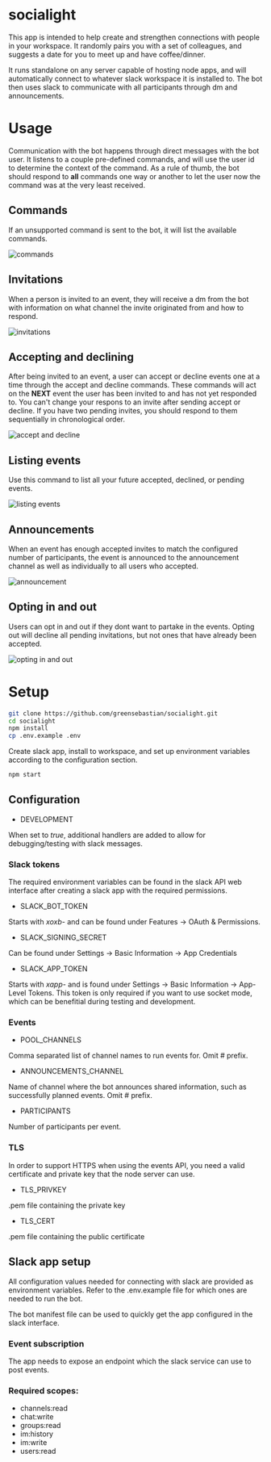 # socialight

This app is intended to help create and strengthen connections with people in your workspace. It randomly pairs you with a set of colleagues, and suggests a date for you to meet up and have coffee/dinner.

It runs standalone on any server capable of hosting node apps, and will automatically connect to whatever slack workspace it is installed to. The bot then uses slack to communicate with all participants through dm and announcements.

# Usage

Communication with the bot happens through direct messages with the bot user. It listens to a couple pre-defined commands, and will use the user id to determine the context of the command. As a rule of thumb, the bot should respond to **all** commands one way or another to let the user now the command was at the very least received.

## Commands

If an unsupported command is sent to the bot, it will list the available commands.

![commands](https://imgur.com/VMqpvCL.png)

## Invitations

When a person is invited to an event, they will receive a dm from the bot with information on what channel the invite originated from and how to respond.

![invitations](https://imgur.com/vTXHGuh.png)

## Accepting and declining

After being invited to an event, a user can accept or decline events one at a time through the accept and decline commands. These commands will act on the **NEXT** event the user has been invited to and has not yet responded to. You can't change your respons to an invite after sending accept or decline. If you have two pending invites, you should respond to them sequentially in chronological order.

![accept and decline](https://imgur.com/0fJQKYv.png)

## Listing events

Use this command to list all your future accepted, declined, or pending events.

![listing events](https://imgur.com/WDp2bF4.png)

## Announcements

When an event has enough accepted invites to match the configured number of participants, the event is announced to the announcement channel as well as individually to all users who accepted.

![announcement](https://imgur.com/HrYGi6w.png)

## Opting in and out

Users can opt in and out if they dont want to partake in the events. Opting out will decline all pending invitations, but not ones that have already been accepted.

![opting in and out](https://imgur.com/il66MgG.png)

# Setup

```bash
git clone https://github.com/greensebastian/socialight.git
cd socialight
npm install
cp .env.example .env
```

Create slack app, install to workspace, and set up environment variables according to the configuration section.

```bash
npm start
```

## Configuration

* DEVELOPMENT

When set to *true*, additional handlers are added to allow for debugging/testing with slack messages.

### Slack tokens

The required environment variables can be found in the slack API web interface after creating a slack app with the required permissions.

* SLACK_BOT_TOKEN

Starts with *xoxb-* and can be found under Features -> OAuth & Permissions.

* SLACK_SIGNING_SECRET

Can be found under Settings -> Basic Information -> App Credentials

* SLACK_APP_TOKEN

Starts with *xapp-* and is found under Settings -> Basic Information -> App-Level Tokens. This token is only required if you want to use socket mode, which can be benefitial during testing and development.

### Events

* POOL_CHANNELS

Comma separated list of channel names to run events for. Omit # prefix.

* ANNOUNCEMENTS_CHANNEL

Name of channel where the bot announces shared information, such as successfully planned events. Omit # prefix.

* PARTICIPANTS

Number of participants per event.

### TLS

In order to support HTTPS when using the events API, you need a valid certificate and private key that the node server can use.

* TLS_PRIVKEY

.pem file containing the private key

* TLS_CERT

.pem file containing the public certificate

## Slack app setup

All configuration values needed for connecting with slack are provided as environment variables. Refer to the .env.example file for which ones are needed to run the bot.

The bot manifest file can be used to quickly get the app configured in the slack interface.

### Event subscription

The app needs to expose an endpoint which the slack service can use to post events.

### Required scopes:
* channels:read
* chat:write
* groups:read
* im:history
* im:write
* users:read